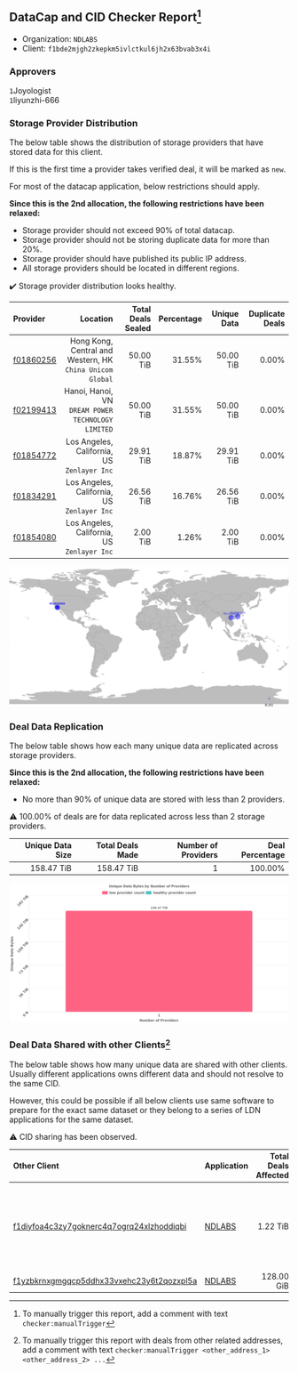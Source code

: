 ## DataCap and CID Checker Report[^1]
 - Organization: `NDLABS`
 - Client: `f1bde2mjgh2zkepkm5ivlctkul6jh2x63bvab3x4i`
### Approvers
`1`Joyologist<br/>`1`liyunzhi-666

### Storage Provider Distribution
The below table shows the distribution of storage providers that have stored data for this client.

If this is the first time a provider takes verified deal, it will be marked as `new`.

For most of the datacap application, below restrictions should apply.

**Since this is the 2nd allocation, the following restrictions have been relaxed:**
 - Storage provider should not exceed 90% of total datacap.
 - Storage provider should not be storing duplicate data for more than 20%.
 - Storage provider should have published its public IP address.
 - All storage providers should be located in different regions.

✔️ Storage provider distribution looks healthy.

| Provider                                              |                                                     Location | Total Deals Sealed | Percentage | Unique Data | Duplicate Deals |
| :---------------------------------------------------- | -----------------------------------------------------------: | -----------------: | ---------: | ----------: | --------------: |
| [f01860256](https://filfox.info/en/address/f01860256) | Hong Kong, Central and Western, HK<br/>`China Unicom Global` |          50.00 TiB |     31.55% |   50.00 TiB |           0.00% |
| [f02199413](https://filfox.info/en/address/f02199413) |        Hanoi, Hanoi, VN<br/>`DREAM POWER TECHNOLOGY LIMITED` |          50.00 TiB |     31.55% |   50.00 TiB |           0.00% |
| [f01854772](https://filfox.info/en/address/f01854772) |               Los Angeles, California, US<br/>`Zenlayer Inc` |          29.91 TiB |     18.87% |   29.91 TiB |           0.00% |
| [f01834291](https://filfox.info/en/address/f01834291) |               Los Angeles, California, US<br/>`Zenlayer Inc` |          26.56 TiB |     16.76% |   26.56 TiB |           0.00% |
| [f01854080](https://filfox.info/en/address/f01854080) |               Los Angeles, California, US<br/>`Zenlayer Inc` |           2.00 TiB |      1.26% |    2.00 TiB |           0.00% |

<img src="https://raw.githubusercontent.com/data-preservation-programs/filplus-checker-assets/main/filecoin-project/filecoin-plus-large-datasets/issues/1965/1687329538139.png"/>

### Deal Data Replication
The below table shows how each many unique data are replicated across storage providers.


**Since this is the 2nd allocation, the following restrictions have been relaxed:**
- No more than 90% of unique data are stored with less than 2 providers.

⚠️ 100.00% of deals are for data replicated across less than 2 storage providers.

| Unique Data Size | Total Deals Made | Number of Providers | Deal Percentage |
| ---------------: | ---------------: | ------------------: | --------------: |
|       158.47 TiB |       158.47 TiB |                   1 |         100.00% |

<img src="https://raw.githubusercontent.com/data-preservation-programs/filplus-checker-assets/main/filecoin-project/filecoin-plus-large-datasets/issues/1965/1687329538755.png"/>

### Deal Data Shared with other Clients[^3]
The below table shows how many unique data are shared with other clients.
Usually different applications owns different data and should not resolve to the same CID.

However, this could be possible if all below clients use same software to prepare for the exact same dataset or they belong to a series of LDN applications for the same dataset.

⚠️ CID sharing has been observed.

| Other Client                                                                                                          | Application                                                                            | Total Deals Affected | Unique CIDs | Approvers                                                                                                                                         |
| :-------------------------------------------------------------------------------------------------------------------- | :------------------------------------------------------------------------------------- | -------------------: | ----------: | :------------------------------------------------------------------------------------------------------------------------------------------------ |
| [f1diyfoa4c3zy7goknerc4q7ogrq24xlzhoddiqbi](https://filfox.info/en/address/f1diyfoa4c3zy7goknerc4q7ogrq24xlzhoddiqbi) | [NDLABS](https://github.com/filecoin-project/filecoin-plus-large-datasets/issues/1723) |             1.22 TiB |          14 | `1`Chuangshi1<br/>`1`DaYouGroup<br/>`1`kernelogic<br/>`1`laurarenpanda<br/>`1`mikezli<br/>`1`NewHuoPool<br/>`1`sxxfuture-official<br/>`1`YuanHeHK |
| [f1yzbkrnxgmgqcp5ddhx33vxehc23y6t2qozxpl5a](https://filfox.info/en/address/f1yzbkrnxgmgqcp5ddhx33vxehc23y6t2qozxpl5a) | [NDLABS](https://github.com/filecoin-project/filecoin-plus-large-datasets/issues/1964) |           128.00 GiB |           4 | `1`Joyologist<br/>`1`liyunzhi-666                                                                                                                 |

[^1]: To manually trigger this report, add a comment with text `checker:manualTrigger`

[^2]: Deals from those addresses are combined into this report as they are specified with `checker:manualTrigger`

[^3]: To manually trigger this report with deals from other related addresses, add a comment with text `checker:manualTrigger <other_address_1> <other_address_2> ...`
